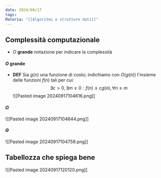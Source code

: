 ```yaml
---
date: 2024/09/17
tags: 
Materia: "[[Algoritmi e strutture dati]]"
---
```

## Complessità computazionale
- $O$ **grande** notazione per indicare la complessità

#### $O$ grande
- **DEF** Sia $g(n)$ una funzione di costo; indichiamo con $O(g(n))$ l'insieme delle funzioni $f(n)$ tali per cui:$$
\exists c > 0 , \exists m \geq 0 : f(n) \leq cg(n), \forall n \geq m
$$
![[Pasted image 20240917104616.png]]

#### $\Omega$
![[Pasted image 20240917104644.png]]

#### $\Theta$ 
![[Pasted image 20240917104759.png]]

## Tabellozza che spiega bene
![[Pasted image 20240917120120.png]]